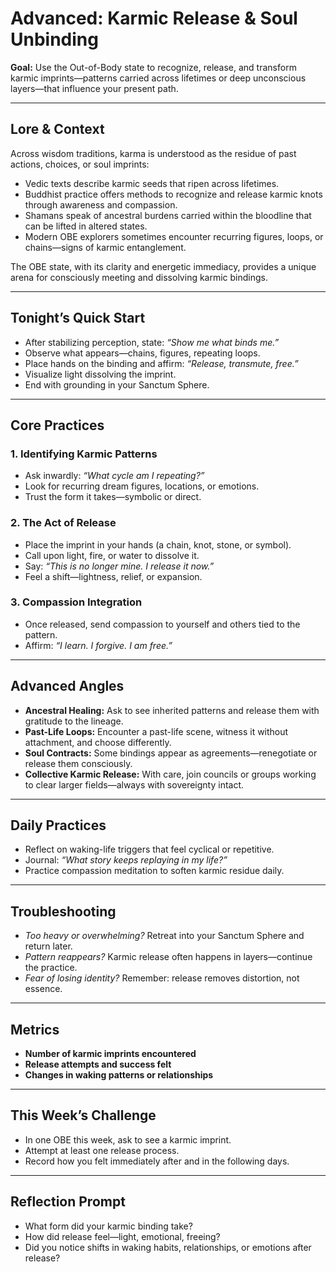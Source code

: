 


# Advanced: Karmic Release & Soul Unbinding

**Goal:** Use the Out-of-Body state to recognize, release, and transform karmic imprints—patterns carried across lifetimes or deep unconscious layers—that influence your present path.

---

## Lore & Context
Across wisdom traditions, karma is understood as the residue of past actions, choices, or soul imprints:
- Vedic texts describe karmic seeds that ripen across lifetimes.  
- Buddhist practice offers methods to recognize and release karmic knots through awareness and compassion.  
- Shamans speak of ancestral burdens carried within the bloodline that can be lifted in altered states.  
- Modern OBE explorers sometimes encounter recurring figures, loops, or chains—signs of karmic entanglement.

The OBE state, with its clarity and energetic immediacy, provides a unique arena for consciously meeting and dissolving karmic bindings.

---

## Tonight’s Quick Start
- After stabilizing perception, state: *“Show me what binds me.”*  
- Observe what appears—chains, figures, repeating loops.  
- Place hands on the binding and affirm: *“Release, transmute, free.”*  
- Visualize light dissolving the imprint.  
- End with grounding in your Sanctum Sphere.

---

## Core Practices

### 1. Identifying Karmic Patterns
- Ask inwardly: *“What cycle am I repeating?”*  
- Look for recurring dream figures, locations, or emotions.  
- Trust the form it takes—symbolic or direct.

### 2. The Act of Release
- Place the imprint in your hands (a chain, knot, stone, or symbol).  
- Call upon light, fire, or water to dissolve it.  
- Say: *“This is no longer mine. I release it now.”*  
- Feel a shift—lightness, relief, or expansion.

### 3. Compassion Integration
- Once released, send compassion to yourself and others tied to the pattern.  
- Affirm: *“I learn. I forgive. I am free.”*

---

## Advanced Angles
- **Ancestral Healing:** Ask to see inherited patterns and release them with gratitude to the lineage.  
- **Past-Life Loops:** Encounter a past-life scene, witness it without attachment, and choose differently.  
- **Soul Contracts:** Some bindings appear as agreements—renegotiate or release them consciously.  
- **Collective Karmic Release:** With care, join councils or groups working to clear larger fields—always with sovereignty intact.

---

## Daily Practices
- Reflect on waking-life triggers that feel cyclical or repetitive.  
- Journal: *“What story keeps replaying in my life?”*  
- Practice compassion meditation to soften karmic residue daily.

---

## Troubleshooting
- *Too heavy or overwhelming?* Retreat into your Sanctum Sphere and return later.  
- *Pattern reappears?* Karmic release often happens in layers—continue the practice.  
- *Fear of losing identity?* Remember: release removes distortion, not essence.

---

## Metrics
- **Number of karmic imprints encountered**  
- **Release attempts and success felt**  
- **Changes in waking patterns or relationships**

---

## This Week’s Challenge
- In one OBE this week, ask to see a karmic imprint.  
- Attempt at least one release process.  
- Record how you felt immediately after and in the following days.

---

## Reflection Prompt
- What form did your karmic binding take?  
- How did release feel—light, emotional, freeing?  
- Did you notice shifts in waking habits, relationships, or emotions after release?